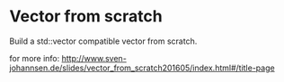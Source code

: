# Vector from scratch

Build a std::vector compatible vector from scratch.

for more info: http://www.sven-johannsen.de/slides/vector_from_scratch201605/index.html#/title-page

